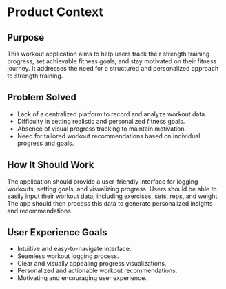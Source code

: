 # Product Context

## Purpose

This workout application aims to help users track their strength training progress, set achievable fitness goals, and stay motivated on their fitness journey. It addresses the need for a structured and personalized approach to strength training.

## Problem Solved

- Lack of a centralized platform to record and analyze workout data.
- Difficulty in setting realistic and personalized fitness goals.
- Absence of visual progress tracking to maintain motivation.
- Need for tailored workout recommendations based on individual progress and goals.

## How It Should Work

The application should provide a user-friendly interface for logging workouts, setting goals, and visualizing progress. Users should be able to easily input their workout data, including exercises, sets, reps, and weight. The app should then process this data to generate personalized insights and recommendations.

## User Experience Goals

- Intuitive and easy-to-navigate interface.
- Seamless workout logging process.
- Clear and visually appealing progress visualizations.
- Personalized and actionable workout recommendations.
- Motivating and encouraging user experience.
